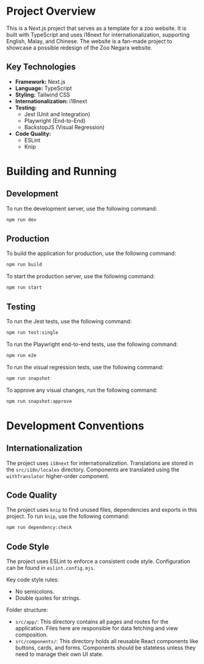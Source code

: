 # Project Overview

This is a Next.js project that serves as a template for a zoo website. It is built with TypeScript and uses i18next for internationalization, supporting English, Malay, and Chinese. The website is a fan-made project to showcase a possible redesign of the Zoo Negara website.

## Key Technologies

*   **Framework:** Next.js
*   **Language:** TypeScript
*   **Styling:** Tailwind CSS
*   **Internationalization:** i18next
*   **Testing:**
    *   Jest (Unit and Integration)
    *   Playwright (End-to-End)
    *   BackstopJS (Visual Regression)
*   **Code Quality:**
    *   ESLint
    *   Knip

# Building and Running

## Development

To run the development server, use the following command:

```bash
npm run dev
```

## Production

To build the application for production, use the following command:

```bash
npm run build
```

To start the production server, use the following command:

```bash
npm run start
```

## Testing

To run the Jest tests, use the following command:

```bash
npm run test:single
```

To run the Playwright end-to-end tests, use the following command:

```bash
npm run e2e
```

To run the visual regression tests, use the following command:

```bash
npm run snapshot
```

To approve any visual changes, run the following command:

```bash
npm run snapshot:approve
```

# Development Conventions

## Internationalization

The project uses `i18next` for internationalization. Translations are stored in the `src/i18n/locales` directory. Components are translated using the `withTranslator` higher-order component.

## Code Quality

The project uses `knip` to find unused files, dependencies and exports in this project. To run `knip`, use the following command:

```bash
npm run dependency:check
```

## Code Style

The project uses ESLint to enforce a consistent code style. Configuration can be found in `eslint.config.mjs`.

Key code style rules:
* No semicolons.
* Double quotes for strings.

Folder structure:
- `src/app/`: This directory contains all pages and routes for the application. Files here are responsible for data fetching and view composition.
- `src/components/`: This directory holds all reusable React components like buttons, cards, and forms. Components should be stateless unless they need to manage their own UI state.
